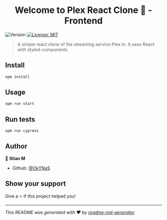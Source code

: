<h1 align="center">Welcome to Plex React Clone 👋 - Frontend</h1>
<p>
  <img alt="Version" src="https://img.shields.io/badge/version-1.0.0-blue.svg?cacheSeconds=2592000" />
  <a href="#" target="_blank">
    <img alt="License: MIT" src="https://img.shields.io/badge/License-MIT-yellow.svg" />
  </a>
</p>

> A simple react clone of the streaming service Plex.tv. It uses React with styled-components

## Install

```sh
npm install
```

## Usage

```sh
npm run start
```

## Run tests

```sh
npm run cypress
```

## Author

👤 **Stian M**

* Github: [@OkYNaS](https://github.com/OkYNaS)

## Show your support

Give a ⭐️ if this project helped you!

***
_This README was generated with ❤️ by [readme-md-generator](https://github.com/kefranabg/readme-md-generator)_